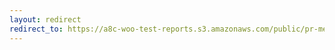 ```yaml
---
layout: redirect
redirect_to: https://a8c-woo-test-reports.s3.amazonaws.com/public/pr-merge/40404/e2e/index.html
---
```

